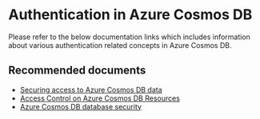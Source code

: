 <properties
	pageTitle="Authentication"
	description="Authentication"
	service="microsoft.documentdb"
	resource="databaseAccounts"
	authors="rnagpal"
	displayOrder="15"
	selfHelpType="resource"
	supportTopicIds="32597493"
	resourceTags=""
	productPesIds=""
	cloudEnvironments="public"
/>

# Authentication in Azure Cosmos DB

Please refer to the below documentation links which includes information about various authentication related concepts in Azure Cosmos DB.

## **Recommended documents**

* [Securing access to Azure Cosmos DB data](https://docs.microsoft.com/azure/cosmos-db/secure-access-to-data)
* [Access Control on Azure Cosmos DB Resources](https://docs.microsoft.com/rest/api/cosmos-db/access-control-on-cosmosdb-resources)
* [Azure Cosmos DB database security](https://docs.microsoft.com/azure/cosmos-db/database-security)
